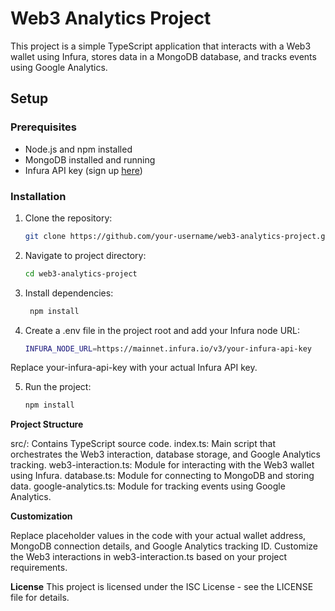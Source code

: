 # Web3 Analytics Project

This project is a simple TypeScript application that interacts with a Web3 wallet using Infura, stores data in a MongoDB database, and tracks events using Google Analytics.

## Setup

### Prerequisites

- Node.js and npm installed
- MongoDB installed and running
- Infura API key (sign up [here](https://infura.io/))

### Installation

1. Clone the repository:

   ```bash
   git clone https://github.com/your-username/web3-analytics-project.git

2. Navigate to project directory:

    ```bash
   cd web3-analytics-project

3. Install dependencies:

    ```bash
     npm install

4. Create a .env file in the project root and add your Infura node URL:

    ```bash
    INFURA_NODE_URL=https://mainnet.infura.io/v3/your-infura-api-key

Replace your-infura-api-key with your actual Infura API key.

5. Run the project:

    ```bash
    npm install


 **Project Structure**

src/: Contains TypeScript source code.
index.ts: Main script that orchestrates the Web3 interaction, database storage, and Google Analytics tracking.
web3-interaction.ts: Module for interacting with the Web3 wallet using Infura.
database.ts: Module for connecting to MongoDB and storing data.
google-analytics.ts: Module for tracking events using Google Analytics.

**Customization**

Replace placeholder values in the code with your actual wallet address, MongoDB connection details, and Google Analytics tracking ID.
Customize the Web3 interactions in web3-interaction.ts based on your project requirements.

**License**
This project is licensed under the ISC License - see the LICENSE file for details.

